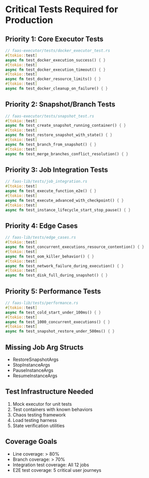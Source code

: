 # Critical Tests Required for Production

## Priority 1: Core Executor Tests
```rust
// faas-executor/tests/docker_executor_test.rs
#[tokio::test]
async fn test_docker_execution_success() { }
#[tokio::test]
async fn test_docker_execution_timeout() { }
#[tokio::test]
async fn test_docker_resource_limits() { }
#[tokio::test]
async fn test_docker_cleanup_on_failure() { }
```

## Priority 2: Snapshot/Branch Tests
```rust
// faas-executor/tests/snapshot_test.rs
#[tokio::test]
async fn test_create_snapshot_running_container() { }
#[tokio::test]
async fn test_restore_snapshot_with_state() { }
#[tokio::test]
async fn test_branch_from_snapshot() { }
#[tokio::test]
async fn test_merge_branches_conflict_resolution() { }
```

## Priority 3: Job Integration Tests
```rust
// faas-lib/tests/job_integration.rs
#[tokio::test]
async fn test_execute_function_e2e() { }
#[tokio::test]
async fn test_execute_advanced_with_checkpoint() { }
#[tokio::test]
async fn test_instance_lifecycle_start_stop_pause() { }
```

## Priority 4: Edge Cases
```rust
// faas-lib/tests/edge_cases.rs
#[tokio::test]
async fn test_concurrent_executions_resource_contention() { }
#[tokio::test]
async fn test_oom_killer_behavior() { }
#[tokio::test]
async fn test_network_failure_during_execution() { }
#[tokio::test]
async fn test_disk_full_during_snapshot() { }
```

## Priority 5: Performance Tests
```rust
// faas-lib/tests/performance.rs
#[tokio::test]
async fn test_cold_start_under_100ms() { }
#[tokio::test]
async fn test_1000_concurrent_executions() { }
#[tokio::test]
async fn test_snapshot_restore_under_500ms() { }
```

## Missing Job Arg Structs
- RestoreSnapshotArgs
- StopInstanceArgs  
- PauseInstanceArgs
- ResumeInstanceArgs

## Test Infrastructure Needed
1. Mock executor for unit tests
2. Test containers with known behaviors
3. Chaos testing framework
4. Load testing harness
5. State verification utilities

## Coverage Goals
- Line coverage: > 80%
- Branch coverage: > 70%
- Integration test coverage: All 12 jobs
- E2E test coverage: 5 critical user journeys